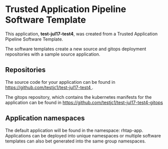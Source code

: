 # Trusted Application Pipeline Software Template

This application, **test-jul17-test4**, was created from a Trusted Application Pipeline Software Template.

The software templates create a new source and gitops deployment repositories with a sample source application. 

## Repositories

The source code for your application can be found in [https://github.com/testjc1/test-jul17-test4 ](https://github.com/testjc1/test-jul17-test4 ).
 
The gitops repository, which contains the kubernetes manifests for the application can be found in 
[https://github.com/testjc1/test-jul17-test4-gitops ](https://github.com/testjc1/test-jul17-test4-gitops ) 

## Application namespaces 

The default application will be found in the namespace: rhtap-app. Applications can be deployed into unique namespaces or multiple software templates can also bet generated into the same group namespaces.  